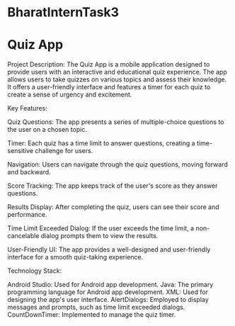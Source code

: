 # BharatInternTask3
# Quiz App

Project Description:
The Quiz App is a mobile application designed to provide users with an interactive and educational quiz experience. The app allows users to take quizzes on various topics and assess their knowledge. It offers a user-friendly interface and features a timer for each quiz to create a sense of urgency and excitement.

Key Features:

Quiz Questions: The app presents a series of multiple-choice questions to the user on a chosen topic.

Timer: Each quiz has a time limit to answer questions, creating a time-sensitive challenge for users.

Navigation: Users can navigate through the quiz questions, moving forward and backward.

Score Tracking: The app keeps track of the user's score as they answer questions.

Results Display: After completing the quiz, users can see their score and performance.

Time Limit Exceeded Dialog: If the user exceeds the time limit, a non-cancelable dialog prompts them to view the results.

User-Friendly UI: The app provides a well-designed and user-friendly interface for a smooth quiz-taking experience.


Technology Stack:

Android Studio: Used for Android app development.
Java: The primary programming language for Android app development.
XML: Used for designing the app's user interface.
AlertDialogs: Employed to display messages and prompts, such as time limit exceeded dialogs.
CountDownTimer: Implemented to manage the quiz timer.
